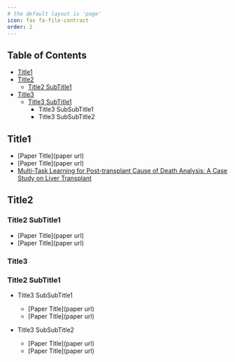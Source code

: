 ```yaml
---
# the default layout is 'page'
icon: fas fa-file-contract
order: 2
---
```


## Table of Contents

- [Title1](#title1)
- [Title2](#title2)
  + [Title2 SubTitle1](#title2-subtitle1)
- [Title3](#title3)
  + [Title3 SubTitle1](#title3-subtitle1)
    * Title3 SubSubTitle1
    * Title3 SubSubTitle2

## Title1
- [Paper Title](paper url)
- [Paper Title](paper url)
- [Multi-Task Learning for Post-transplant Cause of Death Analysis: A Case Study on Liver Transplant](https://arxiv.org/pdf/2304.00012)

## Title2
### Title2 SubTitle1
  - [Paper Title](paper url)
  - [Paper Title](paper url)

### Title3
### Title2 SubTitle1
- Title3 SubSubTitle1
  + [Paper Title](paper url)
  + [Paper Title](paper url)

- Title3 SubSubTitle2
  + [Paper Title](paper url)
  + [Paper Title](paper url)